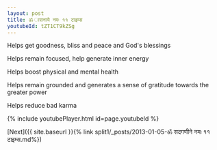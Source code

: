 ```yaml
---
layout: post
title: ॐ ासनाये नमः ११ टाइम्स
youtubeId: tZT1CT9kZSg
---
```

 
 
Helps get goodness, bliss and peace and God's blessings
 
Helps remain focused, help generate inner energy 
 
Helps boost physical and mental health 
 
Helps remain grounded and generates a sense of gratitude towards the greater power 
 
Helps reduce bad karma
 
 
 
 


{% include youtubePlayer.html id=page.youtubeId %}
 
[Next]({{ site.baseurl }}{% link  split1/_posts/2013-01-05-ॐ सदगणीने नमः ११ टाइम्स.md%})
 
